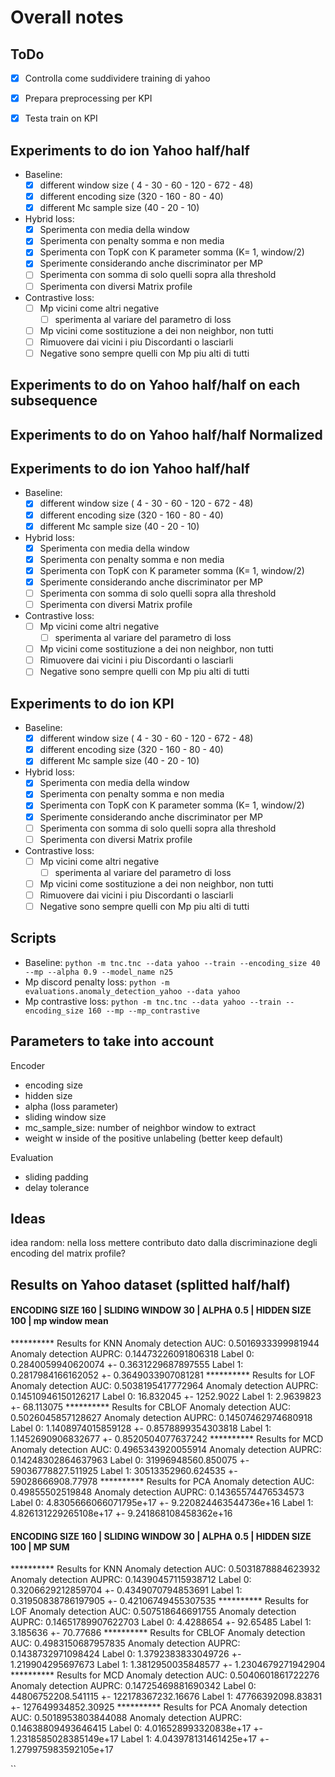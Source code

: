 # Overall notes

## ToDo
- [X] Controlla come suddividere training di yahoo
- [X] Prepara preprocessing per KPI
- [X] Testa train on KPI


## Experiments to do ion Yahoo half/half
- Baseline:
    - [X] different window size ( 4 - 30 - 60 - 120 - 672 - 48)
    - [X] different encoding size (320 - 160 - 80 - 40)
    - [X] different Mc sample size (40 - 20 - 10)
    
- Hybrid loss: 
    - [X] Sperimenta con media della window
    - [X] Sperimenta con penalty somma e non media
    - [X] Sperimenta con TopK con K parameter somma (K= 1, window/2)
    - [X] Sperimente considerando anche discriminator per MP
    - [ ] Sperimenta con somma di solo quelli sopra alla threshold
    - [ ] Sperimenta con diversi Matrix profile
- Contrastive loss: 
    - [ ] Mp vicini come altri negative
        -[ ] sperimenta al variare del parametro di loss
    - [ ] Mp vicini come sostituzione a dei non neighbor, non tutti
    - [ ] Rimuovere dai vicini i piu Discordanti o lasciarli
    - [ ] Negative sono sempre quelli con Mp piu alti di tutti

## Experiments to do on Yahoo half/half on each subsequence
## Experiments to do on Yahoo half/half Normalized

## Experiments to do ion Yahoo half/half
- Baseline:
    - [X] different window size ( 4 - 30 - 60 - 120 - 672 - 48)
    - [X] different encoding size (320 - 160 - 80 - 40)
    - [X] different Mc sample size (40 - 20 - 10)
    
- Hybrid loss: 
    - [X] Sperimenta con media della window
    - [X] Sperimenta con penalty somma e non media
    - [X] Sperimenta con TopK con K parameter somma (K= 1, window/2)
    - [X] Sperimente considerando anche discriminator per MP
    - [ ] Sperimenta con somma di solo quelli sopra alla threshold
    - [ ] Sperimenta con diversi Matrix profile
- Contrastive loss: 
    - [ ] Mp vicini come altri negative
        -[ ] sperimenta al variare del parametro di loss
    - [ ] Mp vicini come sostituzione a dei non neighbor, non tutti
    - [ ] Rimuovere dai vicini i piu Discordanti o lasciarli
    - [ ] Negative sono sempre quelli con Mp piu alti di tutti

## Experiments to do ion KPI
- Baseline:
    - [X] different window size ( 4 - 30 - 60 - 120 - 672 - 48)
    - [X] different encoding size (320 - 160 - 80 - 40)
    - [X] different Mc sample size (40 - 20 - 10)
    
- Hybrid loss: 
    - [X] Sperimenta con media della window
    - [X] Sperimenta con penalty somma e non media
    - [X] Sperimenta con TopK con K parameter somma (K= 1, window/2)
    - [X] Sperimente considerando anche discriminator per MP
    - [ ] Sperimenta con somma di solo quelli sopra alla threshold
    - [ ] Sperimenta con diversi Matrix profile
- Contrastive loss: 
    - [ ] Mp vicini come altri negative
        -[ ] sperimenta al variare del parametro di loss
    - [ ] Mp vicini come sostituzione a dei non neighbor, non tutti
    - [ ] Rimuovere dai vicini i piu Discordanti o lasciarli
    - [ ] Negative sono sempre quelli con Mp piu alti di tutti

## Scripts
 
- Baseline: ` python -m tnc.tnc --data yahoo --train --encoding_size 40 --mp --alpha 0.9 --model_name n25 `
- Mp discord penalty loss: ` python -m evaluations.anomaly_detection_yahoo --data yahoo `
- Mp contrastive loss: ` python -m tnc.tnc --data yahoo --train --encoding_size 160 --mp --mp_contrastive `

## Parameters to take into account

Encoder
- encoding size
- hidden size
- alpha (loss parameter)
- sliding window size
- mc_sample_size: number of neighbor window to extract
- weight w inside of the positive unlabeling (better keep default)

Evaluation
- sliding padding
- delay tolerance

## Ideas
idea random: nella loss mettere contributo dato dalla discriminazione degli encoding del matrix profile? 


## Results on Yahoo dataset (splitted half/half) 

####  ENCODING SIZE 160 | SLIDING WINDOW 30 | ALPHA 0.5 | HIDDEN SIZE 100 | mp window mean

********** Results for  KNN
Anomaly detection AUC:  0.5016933399981944
Anomaly detection AUPRC:  0.14473226091806318
Label 0:  0.2840059940620074 +- 0.3631229687897555
Label 1:  0.2817984166162052 +- 0.3649033907081281
********** Results for  LOF
Anomaly detection AUC:  0.5038195417772964
Anomaly detection AUPRC:  0.14510946150126217
Label 0:  16.832045 +- 1252.9022
Label 1:  2.9639823 +- 68.113075
********** Results for  CBLOF
Anomaly detection AUC:  0.5026045857128627
Anomaly detection AUPRC:  0.14507462974680918
Label 0:  1.1408974015859128 +- 0.8578899354303818
Label 1:  1.1452690906832677 +- 0.8520504077637242
********** Results for  MCD
Anomaly detection AUC:  0.4965343920055914
Anomaly detection AUPRC:  0.14248302864637963
Label 0:  31996948560.850075 +- 59036778827.511925
Label 1:  30513352960.624535 +- 59028666908.77978
********** Results for  PCA
Anomaly detection AUC:  0.49855502519848
Anomaly detection AUPRC:  0.14365574476534573
Label 0:  4.8305666066071795e+17 +- 9.220824463544736e+16
Label 1:  4.826131229265108e+17 +- 9.241868108458362e+16

####  ENCODING SIZE 160 | SLIDING WINDOW 30 | ALPHA 0.5 | HIDDEN SIZE 100 | MP SUM


********** Results for  KNN
Anomaly detection AUC:  0.5031878884623932
Anomaly detection AUPRC:  0.14390457115938712
Label 0:  0.3206629212859704 +- 0.4349070794853691
Label 1:  0.31950838786197905 +- 0.42106749455307535
********** Results for  LOF
Anomaly detection AUC:  0.507518646691755
Anomaly detection AUPRC:  0.14651789907622703
Label 0:  4.4288654 +- 92.65485
Label 1:  3.185636 +- 70.77686
********** Results for  CBLOF
Anomaly detection AUC:  0.4983150687957835
Anomaly detection AUPRC:  0.1438732971098424
Label 0:  1.3792383833049726 +- 1.219904295697673
Label 1:  1.3812950035848577 +- 1.2304679271942904
********** Results for  MCD
Anomaly detection AUC:  0.5040601861722276
Anomaly detection AUPRC:  0.14725469881690342
Label 0:  44806752208.541115 +- 122178367232.16676
Label 1:  47766392098.83831 +- 127649934852.30925
********** Results for  PCA
Anomaly detection AUC:  0.5018953803844088
Anomaly detection AUPRC:  0.14638809493646415
Label 0:  4.016528993320838e+17 +- 1.2318585028385149e+17
Label 1:  4.043978131461425e+17 +- 1.279975983592105e+17


``
